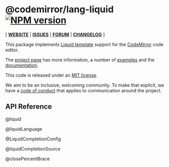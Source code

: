 <!-- NOTE: README.md is generated from src/README.md -->

# @codemirror/lang-liquid [![NPM version](https://img.shields.io/npm/v/@codemirror/lang-liquid.svg)](https://www.npmjs.org/package/@codemirror/lang-liquid)

[ [**WEBSITE**](https://codemirror.net/) | [**ISSUES**](https://github.com/codemirror/dev/issues) | [**FORUM**](https://discuss.codemirror.net/c/next/) | [**CHANGELOG**](https://github.com/codemirror/lang-liquid/blob/main/CHANGELOG.md) ]

This package implements [Liquid
template](https://shopify.github.io/liquid/) support for the
[CodeMirror](https://codemirror.net/) code editor.

The [project page](https://codemirror.net/) has more information, a
number of [examples](https://codemirror.net/examples/) and the
[documentation](https://codemirror.net/docs/).

This code is released under an
[MIT license](https://github.com/codemirror/lang-json/tree/main/LICENSE).

We aim to be an inclusive, welcoming community. To make that explicit,
we have a [code of
conduct](http://contributor-covenant.org/version/1/1/0/) that applies
to communication around the project.

## API Reference

@liquid

@liquidLanguage

@LiquidCompletionConfig

@liquidCompletionSource

@closePercentBrace